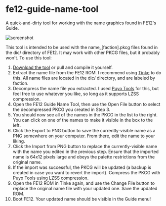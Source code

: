 # fe12-guide-name-tool
A quick-and-dirty tool for working with the name graphics found in FE12's Guide.

![screenshot](https://cloud.githubusercontent.com/assets/12245827/19224598/eb7d2ca2-8e3d-11e6-9104-3d28df114c9f.png)

This tool is intended to be used with the name_[faction].pkcg files found in the dic/ directory of FE12. It may work with other PKCG files, but it probably won't. To use this tool:

1. [Download the tool](https://github.com/tom-overton/fe12-guide-name-tool/releases) or pull and compile it yourself.
2. Extract the name file from the FE12 ROM. I recommend using [Tinke](https://github.com/pleonex/tinke) to do this. All name files are located in the dic/ directory, and are labeled by faction.
3. Decompress the name file you extracted. I used [Puyo Tools](http://www.romhacking.net/utilities/1130/) for this, but feel free to use whatever you like, so long as it supports LZSS compression.
4. Open the FE12 Guide Name Tool, then use the Open File button to select the decompressed PKCG you created in Step 3.
5. You should now see all of the names in the PKCG in the list to the right. You can click on one of the names to make it visible in the box to the left.
6. Click the Export to PNG button to save the currently-visible name as a PNG somewhere on your computer. From there, edit the name to your liking.
7. Click the Import from PNG button to replace the currently-visible name with the name you edited in the previous step. Ensure that the imported name is 64x12 pixels large and obeys the palette restrictions from the original name.
8. If the import was successful, the PKCG will be updated (a backup is created in case you want to revert the import). Compress the PKCG with Puyo Tools using LZSS compression.
9. Open the FE12 ROM in Tinke again, and use the Change File button to replace the original name file with your updated one. Save the updated ROM.
10. Boot FE12. Your updated name should be visible in the Guide menu!